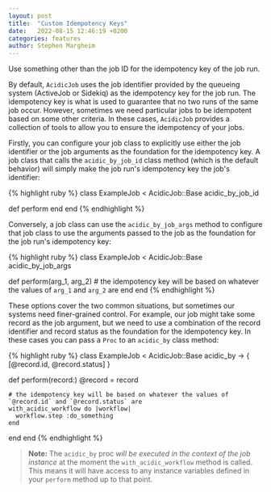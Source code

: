 ```yaml
---
layout: post
title:  "Custom Idempotency Keys"
date:   2022-08-15 12:46:19 +0200
categories: features
author: Stephen Margheim
---
```


<p class="lead">Use something other than the job ID for the idempotency key of the job run.</p>

By default, `AcidicJob` uses the job identifier provided by the queueing system (ActiveJob or Sidekiq) as the idempotency key for the job run. The idempotency key is what is used to guarantee that no two runs of the same job occur. However, sometimes we need particular jobs to be idempotent based on some other criteria. In these cases, `AcidicJob` provides a collection of tools to allow you to ensure the idempotency of your jobs.

Firstly, you can configure your job class to explicitly use either the job identifier or the job arguments as the foundation for the idempotency key. A job class that calls the `acidic_by_job_id` class method (which is the default behavior) will simply make the job run's idempotency key the job's identifier:

{% highlight ruby %}
class ExampleJob < AcidicJob::Base
  acidic_by_job_id

  def perform
  end
end
{% endhighlight %}

Conversely, a job class can use the `acidic_by_job_args` method to configure that job class to use the arguments passed to the job as the foundation for the job run's idempotency key:

{% highlight ruby %}
class ExampleJob < AcidicJob::Base
  acidic_by_job_args

  def perform(arg_1, arg_2)
    # the idempotency key will be based on whatever the values of `arg_1` and `arg_2` are
  end
end
{% endhighlight %}

These options cover the two common situations, but sometimes our systems need finer-grained control. For example, our job might take some record as the job argument, but we need to use a combination of the record identifier and record status as the foundation for the idempotency key. In these cases you can pass a `Proc` to an `acidic_by` class method:

{% highlight ruby %}
class ExampleJob < AcidicJob::Base
  acidic_by -> { [@record.id, @record.status] }

  def perform(record:)
    @record = record

    # the idempotency key will be based on whatever the values of `@record.id` and `@record.status` are
    with_acidic_workflow do |workflow|
      workflow.step :do_something
    end
  end
end
{% endhighlight %}

> **Note:** The `acidic_by` proc _will be executed in the context of the job instance_ at the moment the `with_acidic_workflow` method is called. This means it will have access to any instance variables defined in your `perform` method up to that point.
